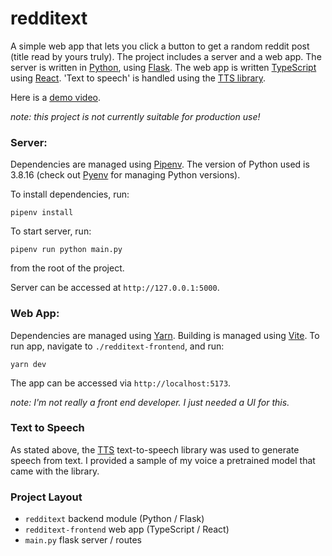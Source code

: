 # redditext

A simple web app that lets you click a button to get a random reddit post (title read
by yours truly). The project includes a server and a web app. The server is written in [Python](https://www.python.org/), 
using [Flask](https://flask.palletsprojects.com/en/2.2.x/). The web app is written [TypeScript](https://www.typescriptlang.org/) 
using [React](https://react.dev/). 'Text to speech' is handled using the [TTS library](https://github.com/coqui-ai/TTS/).

Here is a [demo video](https://www.loom.com/share/d6219272ce7541d9a00f9dcd4dbb6ac3).

_note: this project is not currently suitable for production use!_ 

### Server:

Dependencies are managed using [Pipenv](https://pipenv.pypa.io/en/latest/). The version of Python used is
3.8.16 (check out [Pyenv](https://github.com/pyenv/pyenv) for managing Python versions). 

To install dependencies, run:
```
pipenv install
```


To start server, run:

```
pipenv run python main.py
```

from the root of the project.

Server can be accessed at `http://127.0.0.1:5000`.


### Web App:

Dependencies are managed using [Yarn](https://yarnpkg.com/). Building is managed using [Vite](https://vitejs.dev/).
To run app, navigate to `./redditext-frontend`, and run:

```
yarn dev

```

The app can be accessed via `http://localhost:5173`.

_note: I'm not really a front end developer. I just needed a UI for this._

### Text to Speech

As stated above, the [TTS](https://github.com/coqui-ai/TTS) text-to-speech library was used to generate
speech from text. I provided a sample of my voice a pretrained model that came with the library. 

### Project Layout
* `redditext` backend module (Python / Flask)
* `redditext-frontend` web app (TypeScript / React)
* `main.py` flask server / routes 
